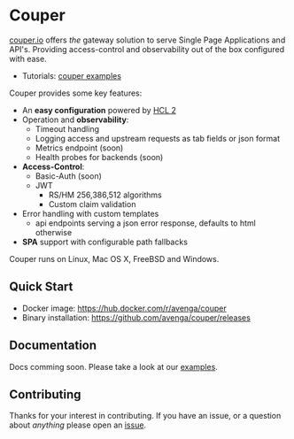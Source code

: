 # Couper

[couper.io](https://couper.io) offers *the* gateway solution to serve Single Page Applications and API's. Providing access-control and observability out of the box configured with ease.

* Tutorials: [couper examples](https://github.com/avenga/couper-examples)

Couper provides some key features:

- An **easy configuration** powered by [HCL 2](https://github.com/hashicorp/hcl/tree/hcl2)
- Operation and **observability**:
    - Timeout handling
    - Logging access and upstream requests as tab fields or json format
    - Metrics endpoint (soon)
    - Health probes for backends (soon)
- **Access-Control**:
    - Basic-Auth (soon)
    - JWT
        - RS/HM 256,386,512 algorithms
        - Custom claim validation
- Error handling with custom templates
    - api endpoints serving a json error response, defaults to html otherwise
- **SPA** support with configurable path fallbacks


Couper runs on Linux, Mac OS X, FreeBSD and Windows.

## Quick Start

* Docker image: https://hub.docker.com/r/avenga/couper
* Binary installation: https://github.com/avenga/couper/releases

## Documentation

Docs comming soon. Please take a look at our [examples](https://github.com/avenga/couper-examples).

## Contributing

Thanks for your interest in contributing. If you have an issue, or a question about *anything* please open an [issue](https://github.com/avenga/couper/issues).
